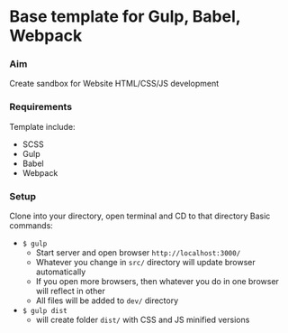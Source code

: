 # Base template for Gulp, Babel, Webpack



### Aim
Create sandbox for Website HTML/CSS/JS development

### Requirements
Template include:
- SCSS
- Gulp
- Babel
- Webpack

### Setup
Clone into your directory, open terminal and CD to that directory
Basic commands:

 - `$ gulp`
    - Start server and open browser `http://localhost:3000/`
    - Whatever you change in `src/` directory will update browser automatically
    - If you open more browsers, then whatever you do in one browser will reflect in other
    - All files will be added to `dev/` directory
 - `$ gulp dist`
    - will create folder `dist/` with CSS and JS minified versions 
    
